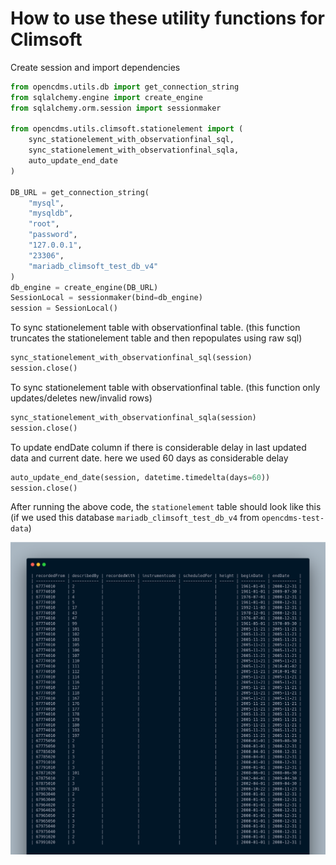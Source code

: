 # How to use these utility functions for Climsoft

Create session and import dependencies

```python
from opencdms.utils.db import get_connection_string
from sqlalchemy.engine import create_engine
from sqlalchemy.orm.session import sessionmaker

from opencdms.utils.climsoft.stationelement import (
    sync_stationelement_with_observationfinal_sql,
    sync_stationelement_with_observationfinal_sqla,
    auto_update_end_date
)

DB_URL = get_connection_string(
    "mysql",
    "mysqldb",
    "root",
    "password",
    "127.0.0.1",
    "23306",
    "mariadb_climsoft_test_db_v4"
)
db_engine = create_engine(DB_URL)
SessionLocal = sessionmaker(bind=db_engine)
session = SessionLocal()
```

To sync stationelement table with observationfinal table. (this function truncates the stationelement table and then repopulates using raw sql)

```python
sync_stationelement_with_observationfinal_sql(session)
session.close()
```

To sync stationelement table with observationfinal table. (this function only updates/deletes new/invalid rows)

```python
sync_stationelement_with_observationfinal_sqla(session)
session.close()
```

To update endDate column if there is considerable delay in last updated data and current date. here we used 60 days as considerable delay
```python
auto_update_end_date(session, datetime.timedelta(days=60))
session.close()
```

After running the above code, the `stationelement` table should look like this
(if we used this database `mariadb_climsoft_test_db_v4` from `opencdms-test-data`)

![synced stationelement table](./screenshots/synced_stationelement.png)
